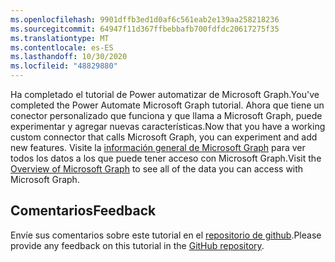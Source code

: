 ```yaml
---
ms.openlocfilehash: 9901dffb3ed1d0af6c561eab2e139aa258218236
ms.sourcegitcommit: 64947f11d367ffbebbafb700fdfdc20617275f35
ms.translationtype: MT
ms.contentlocale: es-ES
ms.lasthandoff: 10/30/2020
ms.locfileid: "48829880"
---
```

<!-- markdownlint-disable MD002 MD041 -->

<span data-ttu-id="289d3-101">Ha completado el tutorial de Power automatizar de Microsoft Graph.</span><span class="sxs-lookup"><span data-stu-id="289d3-101">You've completed the Power Automate Microsoft Graph tutorial.</span></span> <span data-ttu-id="289d3-102">Ahora que tiene un conector personalizado que funciona y que llama a Microsoft Graph, puede experimentar y agregar nuevas características.</span><span class="sxs-lookup"><span data-stu-id="289d3-102">Now that you have a working custom connector that calls Microsoft Graph, you can experiment and add new features.</span></span> <span data-ttu-id="289d3-103">Visite la [información general de Microsoft Graph](/graph/overview) para ver todos los datos a los que puede tener acceso con Microsoft Graph.</span><span class="sxs-lookup"><span data-stu-id="289d3-103">Visit the [Overview of Microsoft Graph](/graph/overview) to see all of the data you can access with Microsoft Graph.</span></span>

## <a name="feedback"></a><span data-ttu-id="289d3-104">Comentarios</span><span class="sxs-lookup"><span data-stu-id="289d3-104">Feedback</span></span>

<span data-ttu-id="289d3-105">Envíe sus comentarios sobre este tutorial en el [repositorio de github](https://github.com/microsoftgraph/msgraph-training-powerautomate).</span><span class="sxs-lookup"><span data-stu-id="289d3-105">Please provide any feedback on this tutorial in the [GitHub repository](https://github.com/microsoftgraph/msgraph-training-powerautomate).</span></span>
